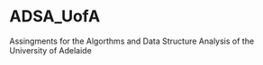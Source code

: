# ADSA_UofA

Assingments for the Algorthms and Data Structure Analysis of the University of Adelaide